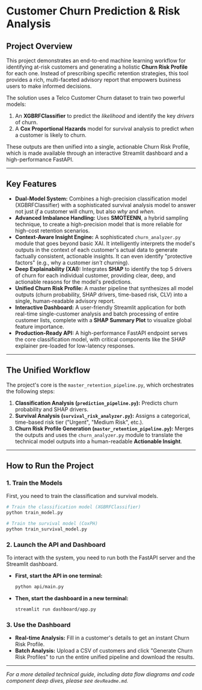 # Customer Churn Prediction & Risk Analysis

## Project Overview

This project demonstrates an end-to-end machine learning workflow for identifying at-risk customers and generating a holistic **Churn Risk Profile** for each one. Instead of prescribing specific retention strategies, this tool provides a rich, multi-faceted advisory report that empowers business users to make informed decisions.

The solution uses a Telco Customer Churn dataset to train two powerful models:
1.  An **XGBRFClassifier** to predict the *likelihood* and identify the key *drivers* of churn.
2.  A **Cox Proportional Hazards** model for survival analysis to predict *when* a customer is likely to churn.

These outputs are then unified into a single, actionable Churn Risk Profile, which is made available through an interactive Streamlit dashboard and a high-performance FastAPI.

---

## Key Features

*   **Dual-Model System:** Combines a high-precision classification model (XGBRFClassifier) with a sophisticated survival analysis model to answer not just *if* a customer will churn, but also *why* and *when*.
*   **Advanced Imbalance Handling:** Uses **SMOTEENN**, a hybrid sampling technique, to create a high-precision model that is more reliable for high-cost retention scenarios.
*   **Context-Aware Insight Engine:** A sophisticated `churn_analyzer.py` module that goes beyond basic XAI. It intelligently interprets the model's outputs in the context of each customer's actual data to generate factually consistent, actionable insights. It can even identify "protective factors" (e.g., why a customer *isn't* churning).
*   **Deep Explainability (XAI):** Integrates **SHAP** to identify the top 5 drivers of churn for each individual customer, providing clear, deep, and actionable reasons for the model's predictions.
*   **Unified Churn Risk Profile:** A master pipeline that synthesizes all model outputs (churn probability, SHAP drivers, time-based risk, CLV) into a single, human-readable advisory report.
*   **Interactive Dashboard:** A user-friendly Streamlit application for both real-time single-customer analysis and batch processing of entire customer lists, complete with a **SHAP Summary Plot** to visualize global feature importance.
*   **Production-Ready API:** A high-performance FastAPI endpoint serves the core classification model, with critical components like the SHAP explainer pre-loaded for low-latency responses.

---

## The Unified Workflow

The project's core is the `master_retention_pipeline.py`, which orchestrates the following steps:

1.  **Classification Analysis (`prediction_pipeline.py`):** Predicts churn probability and SHAP drivers.
2.  **Survival Analysis (`survival_risk_analyzer.py`):** Assigns a categorical, time-based risk tier ("Urgent", "Medium Risk", etc.).
3.  **Churn Risk Profile Generation (`master_retention_pipeline.py`):** Merges the outputs and uses the `churn_analyzer.py` module to translate the technical model outputs into a human-readable **Actionable Insight**.

---

## How to Run the Project

### 1. Train the Models
First, you need to train the classification and survival models.
```bash
# Train the classification model (XGBRFClassifier)
python train_model.py

# Train the survival model (CoxPH)
python train_survival_model.py
```

### 2. Launch the API and Dashboard
To interact with the system, you need to run both the FastAPI server and the Streamlit dashboard.

*   **First, start the API in one terminal:**
    ```bash
    python api/main.py
    ```
*   **Then, start the dashboard in a new terminal:**
    ```bash
    streamlit run dashboard/app.py
    ```

### 3. Use the Dashboard
*   **Real-time Analysis:** Fill in a customer's details to get an instant Churn Risk Profile.
*   **Batch Analysis:** Upload a CSV of customers and click "Generate Churn Risk Profiles" to run the entire unified pipeline and download the results.

---
*For a more detailed technical guide, including data flow diagrams and code component deep dives, please see `devReadme.md`.*
